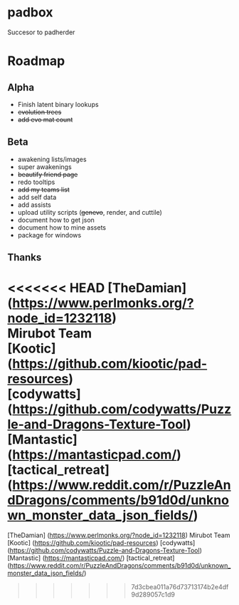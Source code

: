 # padbox
Succesor to padherder

Roadmap
=======
Alpha
------
  * Finish latent binary lookups
  * ~~evolution trees~~
  * ~~add evo mat count~~

Beta
----
  * awakening lists/images
  * super awakenings
  * ~~beautify friend page~~
  * redo tooltips
  * ~~add my teams list~~
  * add self data
  * add assists
  * upload utility scripts (~~genevo~~, render, and cuttile)
  * document how to get json
  * document how to mine assets
  * package for windows

Thanks
------
<<<<<<< HEAD
[TheDamian] (https://www.perlmonks.org/?node_id=1232118)  
Mirubot Team  
[Kootic] (https://github.com/kiootic/pad-resources)  
[codywatts] (https://github.com/codywatts/Puzzle-and-Dragons-Texture-Tool)  
[Mantastic] (https://mantasticpad.com/)  
[tactical_retreat] (https://www.reddit.com/r/PuzzleAndDragons/comments/b91d0d/unknown_monster_data_json_fields/)  
=======
[TheDamian] (https://www.perlmonks.org/?node_id=1232118)
Mirubot Team
[Kootic] (https://github.com/kiootic/pad-resources)
[codywatts] (https://github.com/codywatts/Puzzle-and-Dragons-Texture-Tool)
[Mantastic] (https://mantasticpad.com/)
[tactical_retreat] (https://www.reddit.com/r/PuzzleAndDragons/comments/b91d0d/unknown_monster_data_json_fields/)
>>>>>>> 7d3cbea011a76d73713174b2e4df9d289057c1d9
